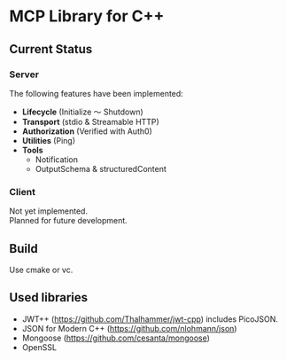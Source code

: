 # MCP Library for C++

## Current Status

### Server

The following features have been implemented:

- **Lifecycle** (Initialize ～ Shutdown)  
- **Transport** (stdio & Streamable HTTP)  
- **Authorization** (Verified with Auth0)  
- **Utilities** (Ping)  
- **Tools**  
  - Notification  
  - OutputSchema & structuredContent  

### Client

Not yet implemented.  
Planned for future development.

## Build

Use cmake or vc.

## Used libraries

- JWT++ (https://github.com/Thalhammer/jwt-cpp)
  includes PicoJSON.
- JSON for Modern C++ (https://github.com/nlohmann/json)
- Mongoose (https://github.com/cesanta/mongoose)
- OpenSSL
